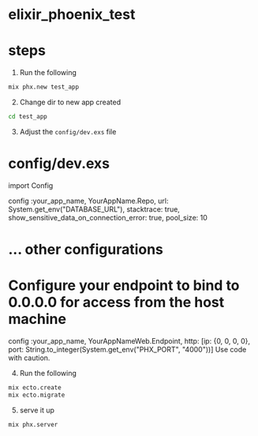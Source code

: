# elixir_phoenix_test

# steps 

1. Run the following
```bash 
mix phx.new test_app
```

2. Change dir to new app created
```bash
cd test_app
```

3. Adjust the `config/dev.exs` file
# config/dev.exs
import Config

config :your_app_name, YourAppName.Repo,
  url: System.get_env("DATABASE_URL"),
  stacktrace: true,
  show_sensitive_data_on_connection_error: true,
  pool_size: 10

# ... other configurations

# Configure your endpoint to bind to 0.0.0.0 for access from the host machine
config :your_app_name, YourAppNameWeb.Endpoint,
  http: [ip: {0, 0, 0, 0}, port: String.to_integer(System.get_env("PHX_PORT", "4000"))]
Use code with caution.

4. Run the following
```bash
mix ecto.create
mix ecto.migrate
```

5. serve it up
```bash
mix phx.server
```


